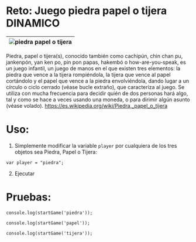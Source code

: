 # Reto: Juego piedra papel o tijera DINAMICO

| ![piedra papel o tijera](https://repository-images.githubusercontent.com/242440397/31236200-55b7-11ea-80e1-c8d645240311) |
| :--: |

Piedra, papel o tijera(s), conocido también como cachipún, chin chan pu, jankenpón, yan ken po, pin pon papas, hakembó o how-are-you-speak, es un juego infantil, un juego de manos en el que existen tres elementos: la piedra que vence a la tijera rompiéndola, la tijera que vence al papel cortándolo y el papel que vence a la piedra envolviéndola, dando lugar a un círculo o ciclo cerrado (véase bucle extraño), que caracteriza al juego. Se utiliza con mucha frecuencia para decidir quién de dos personas hará algo, tal y como se hace a veces usando una moneda, o para dirimir algún asunto (véase volado). https://es.wikipedia.org/wiki/Piedra,_papel_o_tijera

# Uso:

1. Simplemente modificar la variable `player` por cualquiera de los tres objetos sea Piedra, Papel o Tijera:

`var player = "piedra";`

2. Ejecutar

# Pruebas:

`console.log(startGame('piedra'));`

`console.log(startGame('papel'));`

`console.log(startGame('tijera'));`
